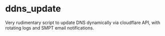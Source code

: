 # ddns_update
Very rudimentary script to update DNS dynamically via cloudflare API, with rotating logs and SMPT email notifications. 
